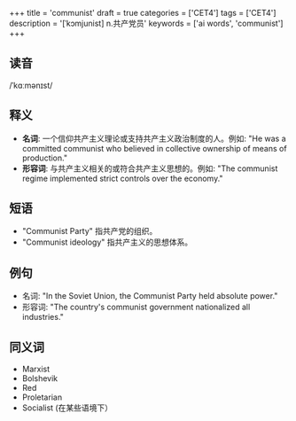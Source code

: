 +++
title = 'communist'
draft = true
categories = ['CET4']
tags = ['CET4']
description = '[ˈkɔmjunist] n.共产党员'
keywords = ['ai words', 'communist']
+++

## 读音
/ˈkɑːmənɪst/

## 释义
- **名词**: 一个信仰共产主义理论或支持共产主义政治制度的人。例如: "He was a committed communist who believed in collective ownership of means of production."
- **形容词**: 与共产主义相关的或符合共产主义思想的。例如: "The communist regime implemented strict controls over the economy."

## 短语
- "Communist Party" 指共产党的组织。
- "Communist ideology" 指共产主义的思想体系。

## 例句
- 名词: "In the Soviet Union, the Communist Party held absolute power."
- 形容词: "The country's communist government nationalized all industries."

## 同义词
- Marxist
- Bolshevik
- Red
- Proletarian
- Socialist (在某些语境下）
